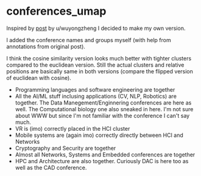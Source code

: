 # conferences_umap

Inspired by [post](https://www.reddit.com/r/dataisbeautiful/comments/mvemov/oc_relationship_of_top_computer_science/) by u/wuyongzheng I decided to make my own version.

I added the conference names and groups myself (with help from annotations from original post). 

I think the cosine similarity version looks much better with tighter clusters compared to the euclidean version. Still the actual clusters and relative positions are basically same in both versions (compare the flipped version of euclidean with cosine). 
- Programming languages and software engineering are together
- All the AI/ML stuff inclusing applications (CV, NLP, Robotics) are together. The Data Manegement/Enginnering conferences are here as well. The Computational biology one also sneaked in here. I'm not sure about WWW but since I'm not familiar with the conference I can't say much.
- VR is (imo) correctly placed in the HCI cluster
- Mobile systems are (again imo) correctly directly between HCI and Networks
- Cryptography and Security are together
- Almost all Networks, Systems and Embedded conferences are together
- HPC and Architecture are also together. Curiously DAC is here too as well as the CAD conference. 

